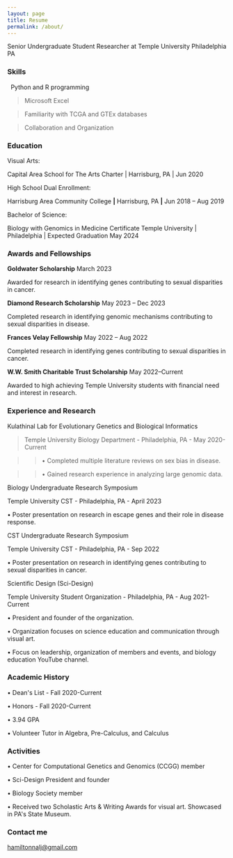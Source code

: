 ```yaml
---
layout: page
title: Resume
permalink: /about/
---
```

Senior Undergraduate Student Researcher at Temple University Philadelphia PA

### Skills  
&nbsp; Python and R programming

>Microsoft Excel

>Familiarity with TCGA and GTEx databases

>Collaboration and Organization

### Education 
Visual Arts:

Capital Area School for The Arts Charter | Harrisburg, PA | Jun 2020


High School Dual Enrollment:

Harrisburg Area Community College __|__ Harrisburg, PA __|__ Jun 2018 – Aug 2019


Bachelor of Science: 

Biology with Genomics in Medicine Certificate
Temple University | Philadelphia | Expected Graduation May 2024

### Awards and Fellowships 


__Goldwater Scholarship__  March 2023


Awarded for research in identifying genes contributing to sexual disparities in cancer.


__Diamond Research Scholarship__  May 2023 – Dec 2023


Completed research in identifying genomic mechanisms contributing to sexual disparities in disease.


__Frances Velay Fellowship__  May 2022 – Aug 2022


Completed research in identifying genes contributing to sexual disparities in cancer. 


__W.W. Smith Charitable Trust Scholarship__  May 2022–Current


Awarded to high achieving Temple University students with financial need and interest in research.

### Experience and Research 
Kulathinal Lab for Evolutionary Genetics and Biological Informatics

>Temple University Biology Department - Philadelphia, PA - May 2020-Current


>>•	Completed multiple literature reviews on sex bias in disease. 


>>•	Gained research experience in analyzing large genomic data. 



Biology Undergraduate Research Symposium 

Temple University CST - Philadelphia, PA - April 2023


•	Poster presentation on research in escape genes and their role in disease response.



CST Undergraduate Research Symposium 

Temple University CST - Philadelphia, PA - Sep 2022


•	Poster presentation on research in identifying genes contributing to sexual disparities in cancer. 


Scientific Design (Sci-Design)

Temple University Student Organization - Philadelphia, PA - Aug 2021-Current


•	President and founder of the organization. 


•	Organization focuses on science education and communication through visual art.


•	Focus on leadership, organization of members and events, and biology education YouTube channel.

### Academic History 

•	Dean's List - Fall 2020-Current 


•	Honors - Fall 2020-Current


•	3.94 GPA


•	Volunteer Tutor in Algebra, Pre-Calculus, and Calculus

### Activities  
•	Center for Computational Genetics and Genomics (CCGG) member 


•	Sci-Design President and founder


•	Biology Society member


•	Received two Scholastic Arts & Writing Awards for visual art. Showcased in PA's State Museum.

### Contact me

[hamiltonnalj@gmail.com](mailto:hamiltonnalj@gmail.com)
